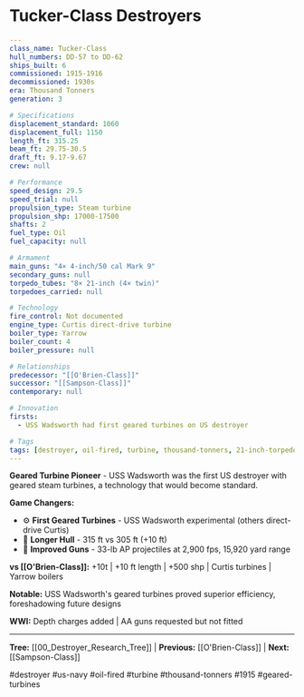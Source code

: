# Tucker-Class Destroyers

```yaml
---
class_name: Tucker-Class
hull_numbers: DD-57 to DD-62
ships_built: 6
commissioned: 1915-1916
decommissioned: 1930s
era: Thousand Tonners
generation: 3

# Specifications
displacement_standard: 1060
displacement_full: 1150
length_ft: 315.25
beam_ft: 29.75-30.5
draft_ft: 9.17-9.67
crew: null

# Performance
speed_design: 29.5
speed_trial: null
propulsion_type: Steam turbine
propulsion_shp: 17000-17500
shafts: 2
fuel_type: Oil
fuel_capacity: null

# Armament
main_guns: "4× 4-inch/50 cal Mark 9"
secondary_guns: null
torpedo_tubes: "8× 21-inch (4× twin)"
torpedoes_carried: null

# Technology
fire_control: Not documented
engine_type: Curtis direct-drive turbine
boiler_type: Yarrow
boiler_count: 4
boiler_pressure: null

# Relationships
predecessor: "[[O'Brien-Class]]"
successor: "[[Sampson-Class]]"
contemporary: null

# Innovation
firsts:
  - USS Wadsworth had first geared turbines on US destroyer

# Tags
tags: [destroyer, oil-fired, turbine, thousand-tonners, 21-inch-torpedoes]
---
```

**Geared Turbine Pioneer** - USS Wadsworth was the first US destroyer with geared steam turbines, a technology that would become standard.

**Game Changers:**
- ⚙️ **First Geared Turbines** - USS Wadsworth experimental (others direct-drive Curtis)
- 📏 **Longer Hull** - 315 ft vs 305 ft (+10 ft)
- 🎯 **Improved Guns** - 33-lb AP projectiles at 2,900 fps, 15,920 yard range

**vs [[O'Brien-Class]]:** +10t | +10 ft length | +500 shp | Curtis turbines | Yarrow boilers

**Notable:** USS Wadsworth's geared turbines proved superior efficiency, foreshadowing future designs

**WWI:** Depth charges added | AA guns requested but not fitted

---
**Tree:** [[00_Destroyer_Research_Tree]] | **Previous:** [[O'Brien-Class]] | **Next:** [[Sampson-Class]]

#destroyer #us-navy #oil-fired #turbine #thousand-tonners #1915 #geared-turbines
